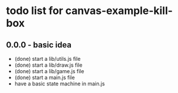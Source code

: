 # todo list for canvas-example-kill-box

## 0.0.0 - basic idea

* (done) start a lib/utils.js file
* (done) start a lib/draw.js file
* (done) start a lib/game.js file
* (done) start a main.js file
* have a basic state machine in main.js